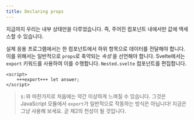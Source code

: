 ```yaml
---
title: Declaring props
---
```


지금까지 우리는 내부 상태만을 다루었습니다. 즉, 주어진 컴포넌트 내에서만 값에 액세스할 수 있습니다.

실제 응용 프로그램에서는 한 컴포넌트에서 하위 항목으로 데이터를 전달해야 합니다. 이를 위해서는 일반적으로 `props`로 축약되는 _속성_ 을 선언해야 합니다. Svelte에서는 `export` 키워드를 사용하여 이를 수행합니다. `Nested.svelte` 컴포넌트를 편집합니다.

```svelte
<script>
	+++export+++ let answer;
</script>
```

> `$:`와 마찬가지로 처음에는 약간 이상하게 느껴질 수 있습니다. 그것은 JavaScript 모듈에서 `export`가 일반적으로 작동하는 방식은 아닙니다! 지금은 그냥 사용해 보세요. 곧 제2의 천성이 될 것입니다.
